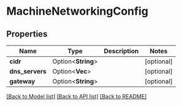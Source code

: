 # MachineNetworkingConfig

## Properties

Name | Type | Description | Notes
------------ | ------------- | ------------- | -------------
**cidr** | Option<**String**> |  | [optional]
**dns_servers** | Option<**Vec<String>**> |  | [optional]
**gateway** | Option<**String**> |  | [optional]

[[Back to Model list]](../README.md#documentation-for-models) [[Back to API list]](../README.md#documentation-for-api-endpoints) [[Back to README]](../README.md)


